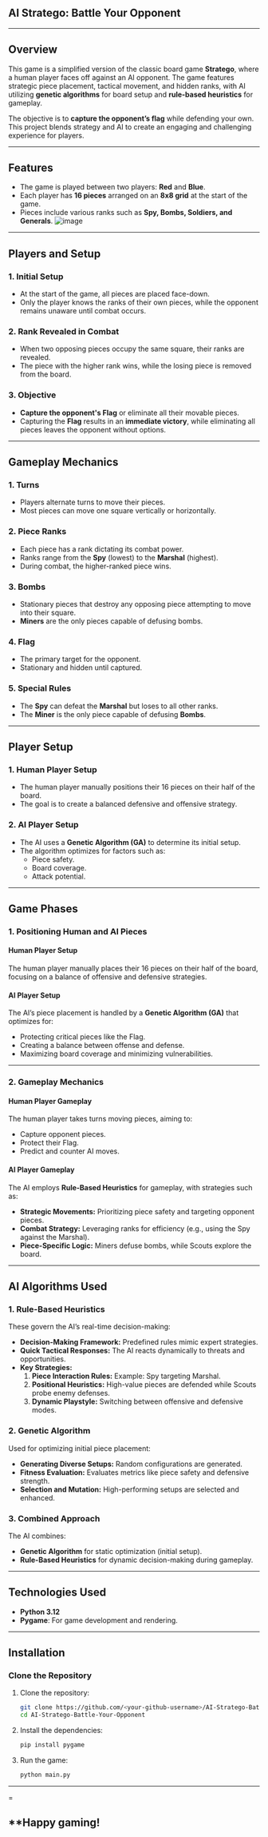 ## **AI Stratego: Battle Your Opponent**
---
## **Overview**
This game is a simplified version of the classic board game **Stratego**, where a human player faces off against an AI opponent. The game features strategic piece placement, tactical movement, and hidden ranks, with AI utilizing **genetic algorithms** for board setup and **rule-based heuristics** for gameplay. 

The objective is to **capture the opponent’s flag** while defending your own. This project blends strategy and AI to create an engaging and challenging experience for players.

---

## **Features**
- The game is played between two players: **Red** and **Blue**.
- Each player has **16 pieces** arranged on an **8x8 grid** at the start of the game.
- Pieces include various ranks such as **Spy, Bombs, Soldiers, and Generals**.
![image](https://github.com/user-attachments/assets/e8994677-2354-49bc-bac7-85b1572f6c0b)

---

## **Players and Setup**
### **1. Initial Setup**
- At the start of the game, all pieces are placed face-down.  
- Only the player knows the ranks of their own pieces, while the opponent remains unaware until combat occurs.  

### **2. Rank Revealed in Combat**
- When two opposing pieces occupy the same square, their ranks are revealed.  
- The piece with the higher rank wins, while the losing piece is removed from the board.  

### **3. Objective**
- **Capture the opponent's Flag** or eliminate all their movable pieces.  
- Capturing the **Flag** results in an **immediate victory**, while eliminating all pieces leaves the opponent without options.

---

## **Gameplay Mechanics**

### **1. Turns**
- Players alternate turns to move their pieces.  
- Most pieces can move one square vertically or horizontally.

### **2. Piece Ranks**
- Each piece has a rank dictating its combat power.  
- Ranks range from the **Spy** (lowest) to the **Marshal** (highest).  
- During combat, the higher-ranked piece wins.

### **3. Bombs**
- Stationary pieces that destroy any opposing piece attempting to move into their square.  
- **Miners** are the only pieces capable of defusing bombs.

### **4. Flag**
- The primary target for the opponent.  
- Stationary and hidden until captured.

### **5. Special Rules**
- The **Spy** can defeat the **Marshal** but loses to all other ranks.  
- The **Miner** is the only piece capable of defusing **Bombs**.

---

## **Player Setup**

### **1. Human Player Setup**
- The human player manually positions their 16 pieces on their half of the board.  
- The goal is to create a balanced defensive and offensive strategy.

### **2. AI Player Setup**
- The AI uses a **Genetic Algorithm (GA)** to determine its initial setup.  
- The algorithm optimizes for factors such as:  
  - Piece safety.  
  - Board coverage.  
  - Attack potential.

---

## **Game Phases**

### **1. Positioning Human and AI Pieces**

#### **Human Player Setup**
The human player manually places their 16 pieces on their half of the board, focusing on a balance of offensive and defensive strategies.  

#### **AI Player Setup**
The AI’s piece placement is handled by a **Genetic Algorithm (GA)** that optimizes for:  
- Protecting critical pieces like the Flag.  
- Creating a balance between offense and defense.  
- Maximizing board coverage and minimizing vulnerabilities.  

---

### **2. Gameplay Mechanics**

#### **Human Player Gameplay**
The human player takes turns moving pieces, aiming to:  
- Capture opponent pieces.  
- Protect their Flag.  
- Predict and counter AI moves.

#### **AI Player Gameplay**
The AI employs **Rule-Based Heuristics** for gameplay, with strategies such as:  
- **Strategic Movements:** Prioritizing piece safety and targeting opponent pieces.  
- **Combat Strategy:** Leveraging ranks for efficiency (e.g., using the Spy against the Marshal).  
- **Piece-Specific Logic:** Miners defuse bombs, while Scouts explore the board.

---

## **AI Algorithms Used**

### **1. Rule-Based Heuristics**
These govern the AI’s real-time decision-making:  
- **Decision-Making Framework:** Predefined rules mimic expert strategies.  
- **Quick Tactical Responses:** The AI reacts dynamically to threats and opportunities.  
- **Key Strategies:**  
  1. **Piece Interaction Rules:** Example: Spy targeting Marshal.  
  2. **Positional Heuristics:** High-value pieces are defended while Scouts probe enemy defenses.  
  3. **Dynamic Playstyle:** Switching between offensive and defensive modes.

### **2. Genetic Algorithm**
Used for optimizing initial piece placement:  
- **Generating Diverse Setups:** Random configurations are generated.  
- **Fitness Evaluation:** Evaluates metrics like piece safety and defensive strength.  
- **Selection and Mutation:** High-performing setups are selected and enhanced.

### **3. Combined Approach**
The AI combines:  
- **Genetic Algorithm** for static optimization (initial setup).  
- **Rule-Based Heuristics** for dynamic decision-making during gameplay.  

---

## **Technologies Used**
- **Python 3.12**  
- **Pygame**: For game development and rendering.

---

## **Installation**

### Clone the Repository
1. Clone the repository:  
   ```bash
   git clone https://github.com/<your-github-username>/AI-Stratego-Battle-Your-Opponent.git
   cd AI-Stratego-Battle-Your-Opponent
   ```

2. Install the dependencies:  
   ```bash
   pip install pygame
   ```

3. Run the game:  
   ```bash
   python main.py
   ```

---
=
## **Happy gaming!
